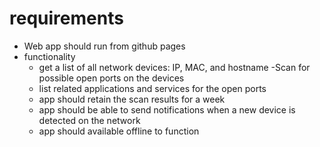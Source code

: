 # requirements
- Web app should run from github pages
- functionality
    - get a list of all network devices: IP, MAC, and hostname
    -Scan for possible open ports on the devices
    - list related applications and services for the open ports
    - app should retain the scan results for a week
    - app should be able to send notifications when a new device is detected on the network
    - app should available offline to function